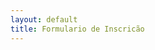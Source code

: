 ```yaml
---
layout: default 
title: Formulario de Inscricão
---
```


<script type="text/javascript" src="http://form.jotformeu.com/jsform/32484623492357"></script>